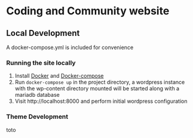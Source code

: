 # Coding and Community website

## Local Development 

A docker-compose.yml is included for convenience

### Running the site locally

1. Install [Docker](https://docs.docker.com/install/) and [Docker-compose](https://docs.docker.com/compose/install/)
2. Run `docker-compose up` in the project directory, a wordpress instance with the wp-content directory mounted will be started along with a mariadb database
3. Visit http://localhost:8000 and perform initial wordpress configuration

### Theme Development

toto